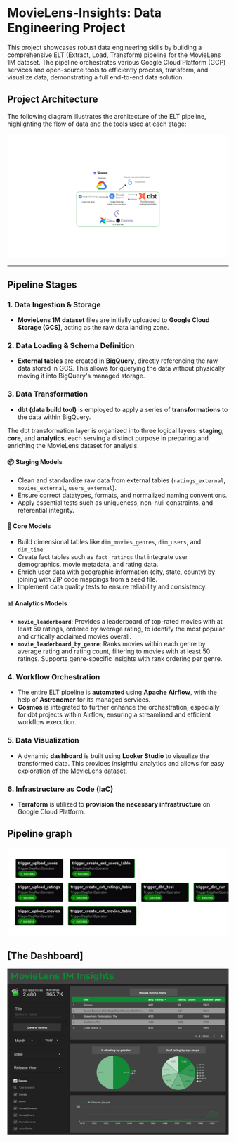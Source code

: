 # MovieLens-Insights: Data Engineering Project


This project showcases robust data engineering skills by building a comprehensive ELT (Extract, Load, Transform) pipeline for the MovieLens 1M dataset. The pipeline orchestrates various Google Cloud Platform (GCP) services and open-source tools to efficiently process, transform, and visualize data, demonstrating a full end-to-end data solution.


## Project Architecture

The following diagram illustrates the architecture of the ELT pipeline, highlighting the flow of data and the tools used at each stage:

![Architecture](https://github.com/yasmeenel3sh/MovieLens-Insights/blob/main/Images/pipeline.png)

---

## Pipeline Stages

### 1. Data Ingestion & Storage

* **MovieLens 1M dataset** files are initially uploaded to **Google Cloud Storage (GCS)**, acting as the raw data landing zone.

### 2. Data Loading & Schema Definition

* **External tables** are created in **BigQuery**, directly referencing the raw data stored in GCS. This allows for querying the data without physically moving it into BigQuery's managed storage.

### 3. Data Transformation

* **dbt (data build tool)** is employed to apply a series of **transformations** to the data within BigQuery. 

The dbt transformation layer is organized into three logical layers: **staging**, **core**, and **analytics**, each serving a distinct purpose in preparing and enriching the MovieLens dataset for analysis.

#### 📦 Staging Models

* Clean and standardize raw data from external tables (`ratings_external`, `movies_external`, `users_external`).
* Ensure correct datatypes, formats, and normalized naming conventions.
* Apply essential tests such as uniqueness, non-null constraints, and referential integrity.

#### 🧠 Core Models

* Build dimensional tables like `dim_movies_genres`, `dim_users`, and `dim_time`.
* Create fact tables such as `fact_ratings` that integrate user demographics, movie metadata, and rating data.
* Enrich user data with geographic information (city, state, county) by joining with ZIP code mappings from a seed file.
* Implement data quality tests to ensure reliability and consistency.

#### 📊 Analytics Models

* **`movie_leaderboard`**: Provides a leaderboard of top-rated movies with at least 50 ratings, ordered by average rating, to identify the most popular and critically acclaimed movies overall.
* **`movie_leaderboard_by_genre`**: Ranks movies within each genre by average rating and rating count, filtering to movies with at least 50 ratings. Supports genre-specific insights with rank ordering per genre.

### 4. Workflow Orchestration

* The entire ELT pipeline is **automated** using **Apache Airflow**, with the help of **Astronomer** for its managed services.
* **Cosmos** is integrated to further enhance the orchestration, especially for dbt projects within Airflow, ensuring a streamlined and efficient workflow execution.

### 5. Data Visualization

* A dynamic **dashboard** is built using **Looker Studio** to visualize the transformed data. This provides insightful analytics and allows for easy exploration of the MovieLens dataset.

### 6. Infrastructure as Code (IaC)

* **Terraform** is utilized to **provision the necessary infrastructure** on Google Cloud Platform. 

## Pipeline graph

![MovieLens_Pipeline_graph](https://github.com/yasmeenel3sh/MovieLens-Insights/blob/main/Images/MovieLens_1M_pipeline-graph.png)

## [The Dashboard]

![Dashboard](https://github.com/yasmeenel3sh/MovieLens-Insights/blob/main/Images/Movielens_Insights.png)